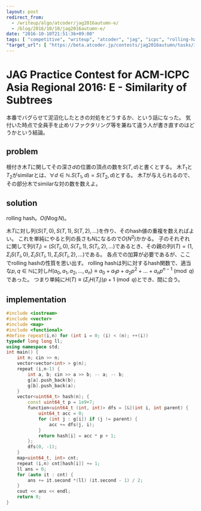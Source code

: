```yaml
---
layout: post
redirect_from:
  - /writeup/algo/atcoder/jag2016autumn-e/
  - /blog/2016/10/10/jag2016autumn-e/
date: "2016-10-10T21:51:36+09:00"
tags: [ "competitive", "writeup", "atcoder", "jag", "icpc", "rolling-hash", "tree" ]
"target_url": [ "https://beta.atcoder.jp/contests/jag2016autumn/tasks/icpc2016autumn_e" ]
---
```


# JAG Practice Contest for ACM-ICPC Asia Regional 2016: E - Similarity of Subtrees

本番でバグらせて泥沼化したときの対処をどうするか、という話になった。
気付いた時点で全員手を止めリファクタリング等を兼ねて違う人が書き直すのはどうかという結論。

## problem

根付き木$T$に関してその深さ$d$の位置の頂点の数を$S(T,d)$と書くとする。
木$T_1$と$T_2$がsimilarとは、$\forall d \in \mathbb{N}. S(T_1,d) = S(T_2,d)$とする。
木$T$が与えられるので、その部分木でsimilarな対の数を数えよ。

## solution

rolling hash。$O(N \log N)$。

木$T$に対し列$(S(T,0), S(T,1), S(T,2), \dots)$を作り、そのhash値の重複を数えればよい。
これを単純にやると列の長さも$N$になるので$O(N^2)$かかる。
子のそれぞれに関して列$l(T_i) = (S(T_i,0), S(T_i,1), S(T_i,2), \dots)$であるとき、その親の列$l(T) = (1, \Sigma_i S(T_i,0), \Sigma_i S(T_i,1), \Sigma_i S(T_i,2), \dots)$である。
各点での加算が必要であるが、ここでrolling hashの性質を思い出す。
rolling hashは列に対するhash関数で、適当な$p, q \in \mathbb{N}$に対し$H(a_0, a_1, a_2, \dots, a_n) \equiv a_0 + a_1p + a_2p^2 + \dots + a_np^{n-1} \pmod q$であった。
つまり単純に$H(T) \equiv (\Sigma_i H(T_i))p + 1 \pmod q$とでき、間に合う。

## implementation

``` c++
#include <iostream>
#include <vector>
#include <map>
#include <functional>
#define repeat(i,n) for (int i = 0; (i) < (n); ++(i))
typedef long long ll;
using namespace std;
int main() {
    int n; cin >> n;
    vector<vector<int> > g(n);
    repeat (i,n-1) {
        int a, b; cin >> a >> b; -- a; -- b;
        g[a].push_back(b);
        g[b].push_back(a);
    }
    vector<uint64_t> hash(n); {
        const uint64_t p = 1e9+7;
        function<uint64_t (int, int)> dfs = [&](int i, int parent) {
            uint64_t acc = 0;
            for (int j : g[i]) if (j != parent) {
                acc += dfs(j, i);
            }
            return hash[i] = acc * p + 1;
        };
        dfs(0, -1);
    }
    map<uint64_t, int> cnt;
    repeat (i,n) cnt[hash[i]] += 1;
    ll ans = 0;
    for (auto it : cnt) {
        ans += it.second *(ll) (it.second - 1) / 2;
    }
    cout << ans << endl;
    return 0;
}
```
